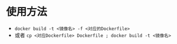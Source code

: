 
# 使用方法

- `docker build -t <镜像名> -f <对应的Dockerfile>`
- 或者 `cp <对应Dockerfile> Dockerfile ; docker build -t <镜像名>`
